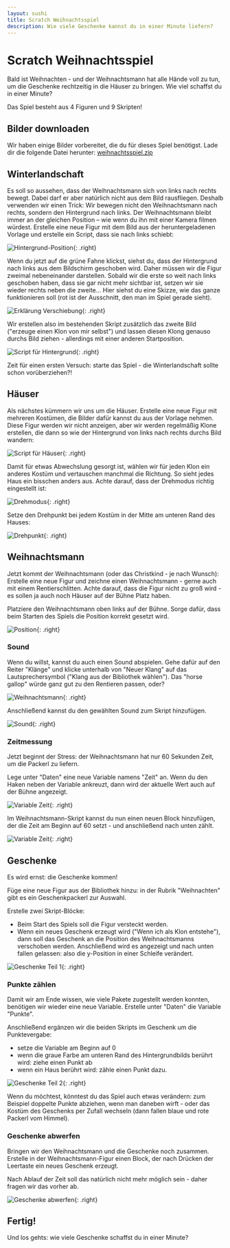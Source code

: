 ```yaml
---
layout: sushi
title: Scratch Weihnachtsspiel
description: Wie viele Geschenke kannst du in einer Minute liefern?
---
```


# Scratch Weihnachtsspiel
Bald ist Weihnachten - und der Weihnachtsmann hat alle Hände voll zu tun, um die Geschenke rechtzeitig in die Häuser zu bringen. Wie viel schaffst du in einer Minute?

Das Spiel besteht aus 4 Figuren und 9 Skripten!

## Bilder downloaden

Wir haben einige Bilder vorbereitet, die du für dieses Spiel benötigst. Lade dir die folgende Datei herunter: 
[weihnachtsspiel.zip](scratch-weihnachten/Weihnachtsspiel.zip)


## Winterlandschaft

Es soll so aussehen, dass der Weihnachtsmann sich von links nach rechts bewegt. Dabei darf er aber natürlich nicht aus dem Bild rausfliegen. Deshalb verwenden wir einen Trick: Wir bewegen nicht den Weihnachtsmann nach rechts, sondern den Hintergrund nach links. Der Weihnachtsmann bleibt immer an der gleichen Position – wie wenn du ihn mit einer Kamera filmen würdest.
Erstelle eine neue Figur mit dem Bild aus der heruntergeladenen Vorlage und erstelle ein Script, dass sie nach links schiebt:

![Hintergrund-Position](scratch-weihnachten/hintergrund-position.PNG){: .right}

Wenn du jetzt auf die grüne Fahne klickst, siehst du, dass der Hintergrund nach links aus dem Bildschirm geschoben wird. Daher müssen wir die Figur zweimal nebeneinander darstellen. Sobald wir die erste so weit nach links geschoben haben, dass sie gar nicht mehr sichtbar ist, setzen wir sie wieder rechts neben die zweite... Hier siehst du eine Skizze, wie das ganze funktionieren soll (rot ist der Ausschnitt, den man im Spiel gerade sieht).

![Erklärung Verschiebung](scratch-weihnachten/Hintergrund-Skizze.png){: .right}

Wir erstellen also im bestehenden Skript zusätzlich das zweite Bild ("erzeuge einen Klon von mir selbst") und lassen diesen Klong genauso durchs Bild ziehen - allerdings mit einer anderen Startposition.

![Script für Hintergrund](scratch-weihnachten/hintergrund-script.png){: .right}

Zeit für einen ersten Versuch: starte das Spiel - die Winterlandschaft sollte schon vorüberziehen?!

## Häuser

Als nächstes kümmern wir uns um die Häuser. Erstelle eine neue Figur mit mehreren Kostümen, die Bilder dafür kannst du aus der Vorlage nehmen. Diese Figur werden wir nicht anzeigen, aber wir werden regelmäßig Klone erstellen, die dann so wie der Hintergrund von links nach rechts durchs Bild wandern:

![Script für Häuser](scratch-weihnachten/haus-script.PNG){: .right}

Damit für etwas Abwechslung gesorgt ist, wählen wir für jeden Klon ein anderes Kostüm und vertauschen manchmal die Richtung. So sieht jedes Haus ein bisschen anders aus. Achte darauf, dass der Drehmodus richtig eingestellt ist:

![Drehmodus](scratch-weihnachten/Haus-Drehmodus.png){: .right}

Setze den Drehpunkt bei jedem Kostüm in der Mitte am unteren Rand des Hauses:

![Drehpunkt](scratch-weihnachten/Haus-Drehpunkt.PNG){: .right}

## Weihnachtsmann

Jetzt kommt der Weihnachtsmann (oder das Christkind - je nach Wunsch): Erstelle eine neue Figur und zeichne einen Weihnachtsmann - gerne auch mit einem Rentierschlitten. Achte darauf, dass die Figur nicht zu groß wird - es sollen ja auch noch Häuser auf der Bühne Platz haben.

Platziere den Weihnachtsmann oben links auf der Bühne. Sorge dafür, dass beim Starten des Spiels die Position korrekt gesetzt wird. 

![Position](scratch-weihnachten/weihnachtsmann-position.png){: .right}



### Sound
Wenn du willst, kannst du auch einen Sound abspielen. Gehe dafür auf den Reiter "Klänge" und klicke unterhalb von "Neuer Klang" auf das Lautsprechersymbol ("Klang aus der Bibliothek wählen"). Das "horse gallop" würde ganz gut zu den Rentieren passen, oder?

![Weihnachtsmann](scratch-weihnachten/sound-selection.png){: .right}

Anschließend kannst du den gewählten Sound zum Skript hinzufügen.

![Sound](scratch-weihnachten/sound.png){: .right}

### Zeitmessung

Jetzt beginnt der Stress: der Weihnachtsmann hat nur 60 Sekunden Zeit, um die Packerl zu liefern.

Lege unter "Daten" eine neue Variable namens "Zeit" an. Wenn du den Haken neben der Variable ankreuzt, dann wird der aktuelle Wert auch auf der Bühne angezeigt.

![Variable Zeit](scratch-weihnachten/variable-time.png){: .right}

Im Weihnachtsmann-Skript kannst du nun einen neuen Block hinzufügen, der die Zeit am Beginn auf 60 setzt - und anschließend nach unten zählt.

![Variable Zeit](scratch-weihnachten/weihnachtsmann-timeout.PNG){: .right}

## Geschenke

Es wird ernst: die Geschenke kommen!

Füge eine neue Figur aus der Bibliothek hinzu: in der Rubrik "Weihnachten" gibt es ein Geschenkpackerl zur Auswahl.

Erstelle zwei Skript-Blöcke:
* Beim Start des Spiels soll die Figur versteckt werden.
* Wenn ein neues Geschenk erzeugt wird ("Wenn ich als Klon entstehe"), dann soll das Geschenk an die Position des Weihnachtsmanns verschoben werden. Anschließend wird es angezeigt und nach unten fallen gelassen: also die y-Position in einer Schleife verändert.

![Geschenke Teil 1](scratch-weihnachten/gift-scripts-basic.PNG){: .right}

### Punkte zählen

Damit wir am Ende wissen, wie viele Pakete zugestellt werden konnten, benötigen wir wieder eine neue Variable. Erstelle unter "Daten" die Variable "Punkte".

Anschließend ergänzen wir die beiden Skripts im Geschenk um die Punktevergabe:
* setze die Variable am Beginn auf 0
* wenn die graue Farbe am unteren Rand des Hintergrundbilds berührt wird: ziehe einen Punkt ab
* wenn ein Haus berührt wird: zähle einen Punkt dazu.

![Geschenke Teil 2](scratch-weihnachten/gift-scripts-extended.PNG){: .right}

Wenn du möchtest, könntest du das Spiel auch etwas verändern: zum Beispiel doppelte Punkte abziehen, wenn man daneben wirft - oder das Kostüm des Geschenks per Zufall wechseln (dann fallen blaue und rote Packerl vom Himmel).

### Geschenke abwerfen

Bringen wir den Weihnachtsmann und die Geschenke noch zusammen. Erstelle in der Weihnachtsmann-Figur einen Block, der nach Drücken der Leertaste ein neues Geschenk erzeugt.

Nach Ablauf der Zeit soll das natürlich nicht mehr möglich sein - daher fragen wir das vorher ab.

![Geschenke abwerfen](scratch-weihnachten/create-gift.PNG){: .right}

## Fertig!

Und los gehts: wie viele Geschenke schaffst du in einer Minute?
